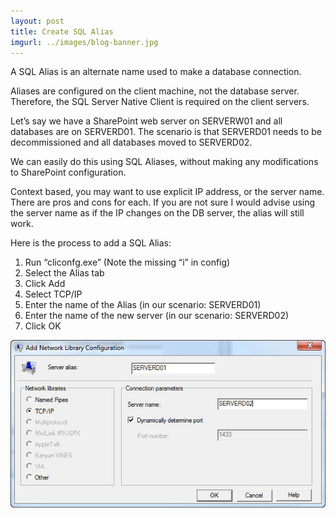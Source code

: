 ```yaml
---
layout: post
title: Create SQL Alias
imgurl: ../images/blog-banner.jpg
---
```


A SQL Alias is an alternate name used to make a database connection.

Aliases are configured on the client machine, not the database server.  Therefore, the SQL Server Native Client is required on the client servers.

Let’s say we have a SharePoint web server on SERVERW01 and all databases are on SERVERD01.  The scenario is that SERVERD01 needs to be decommissioned and all databases moved to SERVERD02.

We can easily do this using SQL Aliases, without making any modifications to SharePoint configuration.

Context based, you may want to use explicit IP address, or the server name.  There are pros and cons for each.  If you are not sure I would advise using the server name as if the IP changes on the DB server, the alias will still work.

Here is the process to add a SQL Alias:

1. Run “cliconfg.exe” (Note the missing “i” in config)
2. Select the Alias tab
3. Click Add
4. Select TCP/IP
5. Enter the name of the Alias (in our scenario: SERVERD01)
6. Enter the name of the new server (in our scenario: SERVERD02)
7. Click OK

![cliconfg-screen](../images/cliconfg-screen.jpg)